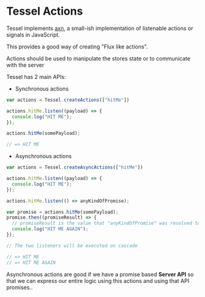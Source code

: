 # Tessel Actions

Tessel implements [axn](https://github.com/pluma/axn), a small-ish implementation of listenable actions or signals in JavaScript.

This provides a good way of creating "Flux like actions".

Actions should be used to manipulate the stores state or to communicate with the server

Tessel has 2 main APIs:

- Synchronous actions

```js
var actions = Tessel.createActions(["hitMe"])

actions.hitMe.listen((payload) => {
  console.log("HIT ME");
});

actions.hitMe(somePayload);

// => HIT ME
```

- Asynchronous actions

```js
var actions = Tessel.createAsyncActions(["hitMe"])

actions.hitMe.listen((payload) => {
  console.log("HIT ME");
});

actions.hitMe.listen(() => anyKindOfPromise);

var promise = actions.hitMe(somePayload);
promise.then((promiseResult) => {
  // promiseResult is the value that "anyKindOfPromise" was resolved to.
  console.log("HIT ME AGAIN");
});

// The two listeners will be executed on cascade

// => HIT ME
// => HIT ME AGAIN
```

Asynchronous actions are good if we have a promise based **Server API** so that we
can express our entire logic using this actions and using that API promises..
